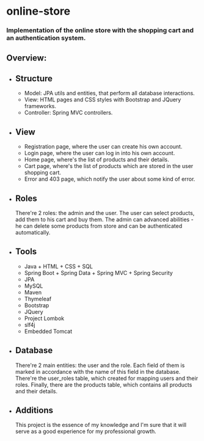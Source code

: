 # online-store
<h3>Implementation of the online store with the shopping cart and an authentication system.</h3>
<h2>Overview:</h2>
<ul>
  <li><h2>Structure</h2>
    <ul>
      <li>Model: JPA utils and entities, that perform all database interactions.</li>
      <li>View: HTML pages and CSS styles with Bootstrap and JQuery frameworks.</li>
      <li>Controller: Spring MVC controllers.</li>
    </ul>
<li><h2>View</h2>
<ul>
<li>Registration page, where the user can create his own account.</li>
<li>Login page, where the user can log in into his own account.</li>
<li>Home page, where's the list of products and their details.</li>
<li>Cart page, where's the list of products which are stored in the user shopping cart.</li>
<li>Error and 403 page, which notify the user about some kind of error. </li>
</ul>
<li><h2>Roles</h2>
There're 2 roles: the admin and the user.
The user can select products, add them to his cart and buy them.
The admin can advanced abilities - he can delete some products from store and can be authenticated automatically.
<li><h2>Tools</h2>
<ul>
<li>Java + HTML + CSS + SQL</li>
<li>Spring Boot + Spring Data + Spring MVC + Spring Security</li>
<li>JPA</li>
<li>MySQL</li>
<li>Maven</li>
<li>Thymeleaf</li>
<li>Bootstrap</li>
<li>JQuery</li>
<li>Project Lombok</li>
<li>slf4j</li>
<li>Embedded Tomcat</li>
</ul>
</li>
<li><h2>Database</h2>
There're 2 main entities: the user and the role. Each field of them is marked in accordance with the name of this field in the database.
There're the user_roles table, which created for mapping users and their roles.
Finally, there are the products table, which contains all products and their details.
<li><h2>Additions</h2>
This project is the essence of my knowledge and I'm sure that it will serve as a good experience for my professional growth.
</li>
</ul>

